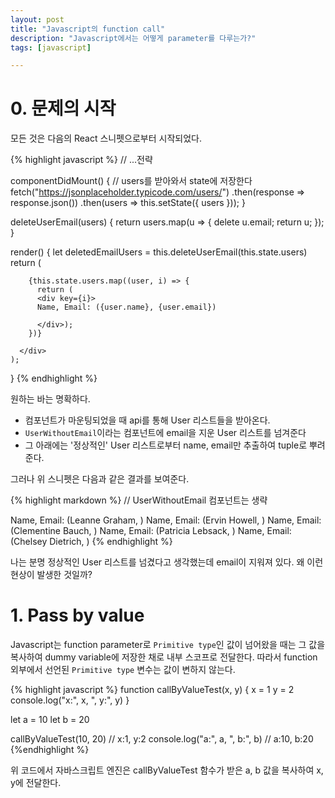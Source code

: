 ```yaml
---
layout: post
title: "Javascript의 function call"
description: "Javascript에서는 어떻게 parameter를 다루는가?"
tags: [javascript]

---
```


# 0. 문제의 시작
모든 것은 다음의 React 스니펫으로부터 시작되었다.

{% highlight javascript %}
// ...전략

componentDidMount() {
    // users를 받아와서 state에 저장한다
    fetch("https://jsonplaceholder.typicode.com/users/")
      .then(response => response.json())
      .then(users => this.setState({ users }));
  }

  deleteUserEmail(users) {
    return users.map(u => {
      delete u.email;
      return u;
    });
  }

  render() {
    let deletedEmailUsers = this.deleteUserEmail(this.state.users)
    return (
      <div>
        <UserWithoutEmail users={deletedEmailUsers}/>

        {this.state.users.map((user, i) => {
          return (
          <div key={i}>
          Name, Email: ({user.name}, {user.email})

          </div>);
        })}

      </div>
    );
  }
{% endhighlight %}

원하는 바는 명확하다.

- 컴포넌트가 마운팅되었을 때 api를 통해 User 리스트들을 받아온다.
- `UserWithoutEmail`이라는 컴포넌트에 email을 지운 User 리스트를 넘겨준다
- 그 아래에는 '정상적인' User 리스트로부터 name, email만 추출하여 tuple로 뿌려준다.

그러나 위 스니펫은 다음과 같은 결과를 보여준다.

{% highlight markdown %}
// UserWithoutEmail 컴포넌트는 생략

Name, Email: (Leanne Graham, )
Name, Email: (Ervin Howell, )
Name, Email: (Clementine Bauch, )
Name, Email: (Patricia Lebsack, )
Name, Email: (Chelsey Dietrich, )
{% endhighlight %}

나는 분명 정상적인 User 리스트를 넘겼다고 생각했는데 email이 지워져 있다. 왜 이런 현상이 발생한 것일까?

# 1. Pass by value
Javascript는 function parameter로 `Primitive type`인 값이 넘어왔을 때는 그 값을 복사하여 dummy variable에 저장한 채로 내부 스코프로 전달한다. 따라서 function 외부에서 선언된 `Primitive type` 변수는 값이 변하지 않는다.

{% highlight javascript %}
function callByValueTest(x, y) {
    x = 1
    y = 2
    console.log("x:", x, ", y:", y)
}

let a = 10
let b = 20

callByValueTest(10, 20) // x:1, y:2
console.log("a:", a, ", b:", b) // a:10, b:20
{%endhighlight %}

위 코드에서 자바스크립트 엔진은 callByValueTest 함수가 받은 a, b 값을 복사하여 x, y에 전달한다.
